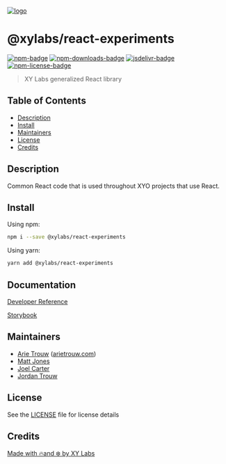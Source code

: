 [![logo][]](https://xylabs.com)

# @xylabs/react-experiments

[![npm-badge][]][npm-link]
[![npm-downloads-badge][]][npm-link]
[![jsdelivr-badge][]][jsdelivr-link]
[![npm-license-badge][]](LICENSE)

> XY Labs generalized React library 

## Table of Contents

-   [Description](#description)
-   [Install](#install)
-   [Maintainers](#maintainers)
-   [License](#license)
-   [Credits](#credits)

## Description

Common React code that is used throughout XYO projects that use React.

## Install

Using npm:

```sh
npm i --save @xylabs/react-experiments
```

Using yarn:

```sh
yarn add @xylabs/react-experiments
```

## Documentation
[Developer Reference](https://xylabs.github.io/sdk-react)

[Storybook](https://xylabs.github.io/sdk-react/storybook)

## Maintainers

- [Arie Trouw](https://github.com/arietrouw) ([arietrouw.com](https://arietrouw.com))
- [Matt Jones](https://github.com/jonesmac)
- [Joel Carter](https://github.com/JoelBCarter)
- [Jordan Trouw](https://github.com/jordantrouw)

## License

See the [LICENSE](LICENSE) file for license details

## Credits

[Made with 🔥and ❄️ by XY Labs](https://xylabs.com)

[logo]: https://cdn.xy.company/img/brand/XYPersistentCompany_Logo_Icon_Colored.svg

[npm-badge]: https://img.shields.io/npm/v/@xylabs/react-experiments.svg
[npm-link]: https://www.npmjs.com/package/@xylabs/react-experiments

[npm-downloads-badge]: https://img.shields.io/npm/dw/@xylabs/react-experiments
[npm-license-badge]: https://img.shields.io/npm/l/@xylabs/react-experiments

[jsdelivr-badge]: https://data.jsdelivr.com/v1/package/npm/@xylabs/react-experiments/badge
[jsdelivr-link]: https://www.jsdelivr.com/package/npm/@xylabs/react-experiments